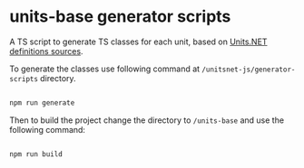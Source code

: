 # units-base generator scripts

A TS script to generate TS classes for each unit, based on [Units.NET](https://github.com/angularsen/UnitsNet) [definitions sources](https://github.com/angularsen/UnitsNet/tree/master/Common/UnitDefinitions).

To generate the classes use following command at `/unitsnet-js/generator-scripts` directory. 
```bash 

npm run generate

```

Then to build the project change the directory to `/units-base` and use the following command:

```bash 

npm run build

```
